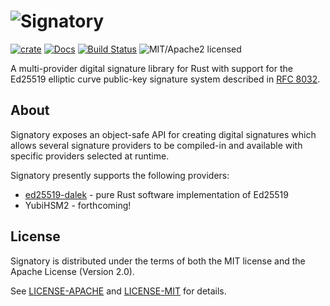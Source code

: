 # ![Signatory](https://miscreant.io/images/signatory.svg)

[![crate][crate-image]][crate-link]
[![Docs][docs-image]][docs-link]
[![Build Status][build-image]][build-link]
![MIT/Apache2 licensed][license-image]

[crate-image]: https://img.shields.io/crates/v/signatory.svg
[crate-link]: https://crates.io/crates/signatory
[docs-image]: https://docs.rs/signatory/badge.svg
[docs-link]: https://docs.rs/signatory/
[build-image]: https://circleci.com/gh/tendermint/signatory.svg?style=shield
[build-link]: https://circleci.com/gh/tendermint/signatory
[license-image]: https://img.shields.io/badge/license-MIT/Apache2.0-blue.svg

A multi-provider digital signature library for Rust with support for the
Ed25519 elliptic curve public-key signature system described in [RFC 8032].

[RFC 8032]: https://tools.ietf.org/html/rfc8032

## About

Signatory exposes an object-safe API for creating digital signatures which
allows several signature providers to be compiled-in and available with
specific providers selected at runtime.

Signatory presently supports the following providers:

* [ed25519-dalek] - pure Rust software implementation of Ed25519
* YubiHSM2 - forthcoming!

[ed25519-dalek]: https://github.com/dalek-cryptography/ed25519-dalek

## License

Signatory is distributed under the terms of both the MIT license and the
Apache License (Version 2.0).

See [LICENSE-APACHE](LICENSE-APACHE) and [LICENSE-MIT](LICENSE-MIT) for details.
